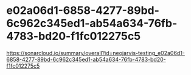 # e02a06d1-6858-4277-89bd-6c962c345ed1-ab54a634-76fb-4783-bd20-f1fc012275c5
https://sonarcloud.io/summary/overall?id=neojarvis-testing_e02a06d1-6858-4277-89bd-6c962c345ed1-ab54a634-76fb-4783-bd20-f1fc012275c5

